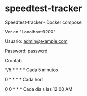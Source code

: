 # speedtest-tracker
Speedtest-tracker - Docker compose

Ver en "Localhost:8200"

Usuario: admin@example.com

Password: password

Crontab

*/5 * * * *  Cada 5 minutos

0 * * * *	   Cada hora

0 0 * * *    Cada día a las 12:00 AM


